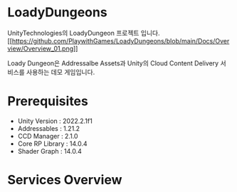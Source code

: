 # LoadyDungeons
UnityTechnologies의 LoadyDungeon 프로젝트 입니다.
[[https://github.com/PlaywithGames/LoadyDungeons/blob/main/Docs/Overview/Overview_01.png]]

Loady Dungeon은 Addressalbe Assets과 Unity의 Cloud Content Delivery 서비스를 사용하는 데모 게임입니다.

# Prerequisites
 - Unity Version : 2022.2.1f1
 - Addressables : 1.21.2
 - CCD Manager : 2.1.0
 - Core RP Library : 14.0.4
 - Shader Graph : 14.0.4

# Services Overview
